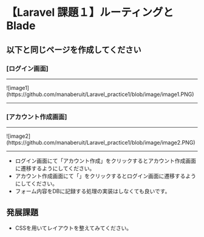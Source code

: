 # 【Laravel 課題１】ルーティングとBlade
## 以下と同じページを作成してください

### [ログイン画面]  
<hr> </hr>
![image1](https://github.com/manaberuit/Laravel_practice1/blob/image/image1.PNG)  
<hr> </hr>

### [アカウント作成画面]
<hr> </hr>
![image2](https://github.com/manaberuit/Laravel_practice1/blob/image/image2.PNG)  
<hr> </hr>

- ログイン画面にて「アカウント作成」をクリックするとアカウント作成画面に遷移するようにしてください。
- アカウント作成画面にて「」をクリックするとログイン画面に遷移するようにしてください。
- フォーム内容をDBに記録する処理の実装はしなくても良いです。

## 発展課題
- CSSを用いてレイアウトを整えてみてください。
